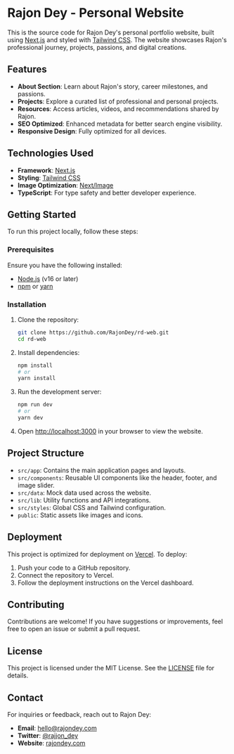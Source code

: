 # Rajon Dey - Personal Website

This is the source code for Rajon Dey's personal portfolio website, built using [Next.js](https://nextjs.org) and styled with [Tailwind CSS](https://tailwindcss.com). The website showcases Rajon's professional journey, projects, passions, and digital creations.

## Features

- **About Section**: Learn about Rajon's story, career milestones, and passions.
- **Projects**: Explore a curated list of professional and personal projects.
- **Resources**: Access articles, videos, and recommendations shared by Rajon.
- **SEO Optimized**: Enhanced metadata for better search engine visibility.
- **Responsive Design**: Fully optimized for all devices.

## Technologies Used

- **Framework**: [Next.js](https://nextjs.org)
- **Styling**: [Tailwind CSS](https://tailwindcss.com)
- **Image Optimization**: [Next/Image](https://nextjs.org/docs/api-reference/next/image)
- **TypeScript**: For type safety and better developer experience.

## Getting Started

To run this project locally, follow these steps:

### Prerequisites

Ensure you have the following installed:

- [Node.js](https://nodejs.org/) (v16 or later)
- [npm](https://www.npmjs.com/) or [yarn](https://yarnpkg.com/)

### Installation

1. Clone the repository:

   ```bash
   git clone https://github.com/RajonDey/rd-web.git
   cd rd-web
   ```

2. Install dependencies:

   ```bash
   npm install
   # or
   yarn install
   ```

3. Run the development server:

   ```bash
   npm run dev
   # or
   yarn dev
   ```

4. Open [http://localhost:3000](http://localhost:3000) in your browser to view the website.

## Project Structure

- `src/app`: Contains the main application pages and layouts.
- `src/components`: Reusable UI components like the header, footer, and image slider.
- `src/data`: Mock data used across the website.
- `src/lib`: Utility functions and API integrations.
- `src/styles`: Global CSS and Tailwind configuration.
- `public`: Static assets like images and icons.

## Deployment

This project is optimized for deployment on [Vercel](https://vercel.com). To deploy:

1. Push your code to a GitHub repository.
2. Connect the repository to Vercel.
3. Follow the deployment instructions on the Vercel dashboard.

## Contributing

Contributions are welcome! If you have suggestions or improvements, feel free to open an issue or submit a pull request.

## License

This project is licensed under the MIT License. See the [LICENSE](./LICENSE) file for details.

## Contact

For inquiries or feedback, reach out to Rajon Dey:

- **Email**: [hello@rajondey.com](mailto:hello@rajondey.com)
- **Twitter**: [@rajjon_dey](https://twitter.com/rajjon_dey)
- **Website**: [rajondey.com](https://rajondey.com)
